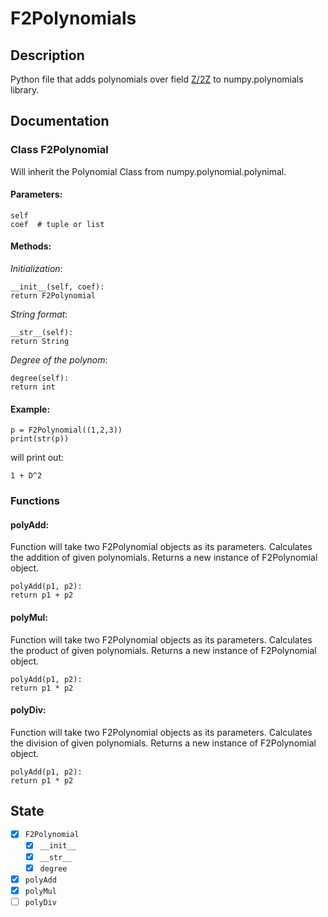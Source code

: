 # F2Polynomials

## Description

Python file that adds polynomials over field [Z/2Z](https://en.wikipedia.org/wiki/GF(2)) to numpy.polynomials library.

## Documentation

### Class F2Polynomial

  Will inherit the Polynomial Class from numpy.polynomial.polynimal.
  
  #### Parameters:
  ```
  self
  coef  # tuple or list
  ```
  
  #### Methods:
  
  _Initialization_:
  ```
  __init__(self, coef):
  return F2Polynomial
  ```
  
  _String format_:
  ```
  __str__(self):
  return String
  ```
  
  _Degree of the polynom_:
  ```
  degree(self):
  return int
  ```
  
  #### Example:
  
  ```
  p = F2Polynomial((1,2,3))
  print(str(p))
  ```
  
  will print out:
  
  `1 + D^2`

### Functions

#### polyAdd:

Function will take two F2Polynomial objects as its parameters. Calculates the addition of given polynomials. Returns a new instance of F2Polynomial object.

```
polyAdd(p1, p2):
return p1 + p2
```

#### polyMul:

Function will take two F2Polynomial objects as its parameters. Calculates the product of given polynomials. Returns a new instance of F2Polynomial object.

```
polyAdd(p1, p2):
return p1 * p2
```

#### polyDiv:

Function will take two F2Polynomial objects as its parameters. Calculates the division of given polynomials. Returns a new instance of F2Polynomial object.

```
polyAdd(p1, p2):
return p1 * p2
```

## State
- [x] `F2Polynomial`
  - [x] `__init__`
  - [x] `__str__`
  - [x] `degree`
- [x] `polyAdd`
- [x] `polyMul`
- [ ] `polyDiv`
